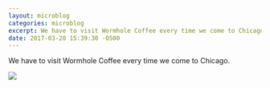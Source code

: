 ```yaml
---
layout: microblog
categories: microblog
excerpt: We have to visit Wormhole Coffee every time we come to Chicago. 
date: 2017-03-20 15:39:30 -0500
---
```


We have to visit Wormhole Coffee every time we come to Chicago. 

![](/assets/img/Delorean.jpg)